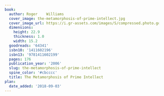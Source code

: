 ```yaml
---
book:
  author: Roger    Williams
  cover_image: the-metamorphosis-of-prime-intellect.jpg
  cover_image_url: https://i.gr-assets.com/images/S/compressed.photo.goodreads.com/books/1347689279l/64341.jpg
  dimensions:
    height: 22.9
    thickness: 1.0
    width: 15.2
  goodreads: '64341'
  isbn10: '1411602196'
  isbn13: '9781411602199'
  pages: 176
  publication_year: '2006'
  slug: the-metamorphosis-of-prime-intellect
  spine_color: '#cbcccc'
  title: The Metamorphosis of Prime Intellect
plan:
  date_added: '2018-09-03'
---
```

